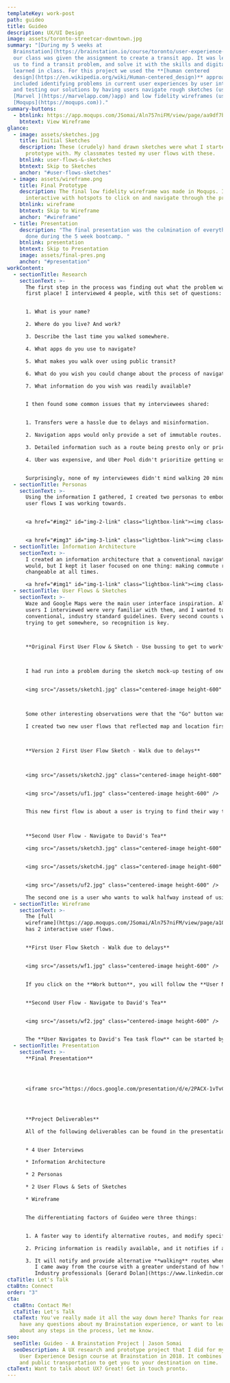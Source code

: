 ```yaml
---
templateKey: work-post
path: guideo
title: Guideo
description: UX/UI Design
image: assets/toronto-streetcar-downtown.jpg
summary: "[During my 5 weeks at
  Brainstation](https://brainstation.io/course/toronto/user-experience-design),
  our class was given the assignment to create a transit app. It was left up to
  us to find a transit problem, and solve it with the skills and digital tools
  learned in class. For this project we used the **[human centered
  design](https://en.wikipedia.org/wiki/Human-centered_design)** approach which
  included identifying problems in current user experiences by user interviews
  and testing our solutions by having users navigate rough sketches (using the
  [Marvel ](https://marvelapp.com/)app) and low fidelity wireframes (using
  [Moqups](https://moqups.com))."
summary-buttons:
  - btnlink: https://app.moqups.com/JSomai/Aln757niFM/view/page/aa9df7b72
    btntext: View Wireframe
glance:
  - image: assets/sketches.jpg
    title: Initial Sketches
    description: These (crudely) hand drawn sketches were what I started to
      prototype with. My classmates tested my user flows with these.
    btnlink: user-flows-&-sketches
    btntext: Skip to Sketches
    anchor: "#user-flows-sketches"
  - image: assets/wireframe.png
    title: Final Prototype
    description: The final low fidelity wireframe was made in Moqups. It’s fully
      interactive with hotspots to click on and navigate through the prototype.
    btnlink: wireframe
    btntext: Skip to Wireframe
    anchor: "#wireframe"
  - title: Presentation
    description: "The final presentation was the culmination of everything we had
      done during the 5 week bootcamp. "
    btnlink: presentation
    btntext: Skip to Presentation
    image: assets/final-pres.png
    anchor: "#presentation"
workContent:
  - sectionTitle: Research
    sectionText: >-
      The first step in the process was finding out what the problem was in the
      first place! I interviewed 4 people, with this set of questions:


      1. What is your name?

      2. Where do you live? And work?

      3. Describe the last time you walked somewhere.

      4. What apps do you use to navigate?

      5. What makes you walk over using public transit?

      6. What do you wish you could change about the process of navigating somewhere?

      7. What information do you wish was readily available?


      I then found some common issues that my interviewees shared:


      1. Transfers were a hassle due to delays and misinformation.

      2. Navigation apps would only provide a set of immutable routes. Users couldn't change parts of a route, so that they could walk halfway instead of using a streetcar.

      3. Detailed information such as a route being presto only or pricing information wasn't easily found.

      4. Uber was expensive, and Uber Pool didn't prioritize getting users there on time.


      Surprisingly, none of my interviewees didn't mind walking 20 minutes if they didn't need to take another streetcar or bus.
  - sectionTitle: Personas
    sectionText: >-
      Using the information I gathered, I created two personas to embody the two
      user flows I was working towards. 


      <a href="#img2" id="img-2-link" class="lightbox-link"><img class="inline-image height-400" src="/assets/sara.jpg"/></a><a href="#img-2-link" class="lightbox" id="img2"><span style="background-image: url('/assets/sara.jpg')"></span></a>


      <a href="#img3" id="img-3-link" class="lightbox-link"><img class="inline-image height-400" src="/assets/rupert.jpg"/></a><a href="#img-3-link" class="lightbox" id="img3"><span style="background-image: url('/assets/rupert.jpg')"></span></a>
  - sectionTitle: Information Architecture
    sectionText: >-
      I created an information architecture that a conventional navigational app
      would, but I kept it laser focused on one thing: making commute routes
      changeable at all times.

      <a href="#img1" id="img-1-link" class="lightbox-link"><img class="inline-image height-400" src="/assets/ia.jpg"/></a><a href="#img-1-link" class="lightbox" id="img1"><span style="background-image: url('/assets/ia.jpg')"></span></a>
  - sectionTitle: User Flows & Sketches
    sectionText: >-
      Waze and Google Maps were the main user interface inspiration. All of the
      users I interviewed were very familiar with them, and I wanted to use
      conventional, industry standard guidelines. Every second counts when
      trying to get somewhere, so recognition is key.



      **Original First User Flow & Sketch - Use bussing to get to work**



      I had run into a problem during the sketch mock-up testing of one of my initial user flows, and I had to rethink the purpose of this app. My initial hypothesis was that users would want to *pick a way* to go instead of *picking where to go*. This proved to be very confusing to my test users, as they weren't accustomed to not seeing a map and choosing a place. It also didn't really serve a purpose, as person really only chooses how they want to get there after seeing where it was.


      <img src="/assets/sketch1.jpg" class="centered-image height-600" />



      Some other interesting observations were that the "Go" button was confused with the Go Transit and users instinctively looked at the top of the screen to enter information.

      I created two new user flows that reflected map and location first user flows, and during testing these seemed better received.



      **Version 2 First User Flow Sketch - Walk due to delays**



      <img src="/assets/sketch2.jpg" class="centered-image height-600" />


      <img src="/assets/uf1.jpg" class="centered-image height-600" />


      This new first flow is about a user is trying to find their way to work, and a delay comes up. They are be prompted to reroute and they follow the route. The revamped sketch included a full screen map, with a textbox at the top to type in the location.



      **Second User Flow - Navigate to David's Tea**

      <img src="/assets/sketch3.jpg" class="centered-image height-600" />


      <img src="/assets/sketch4.jpg" class="centered-image height-600" />


      <img src="/assets/uf2.jpg" class="centered-image height-600" />

      The second one is a user who wants to walk halfway instead of using public transit all the way. It's a spiritual successor to the original first sketch, in that it helps the user plan their route better.
  - sectionTitle: Wireframe
    sectionText: >-
      The [full
      wireframe](https://app.moqups.com/JSomai/Aln757niFM/view/page/a10d02abc)
      has 2 interactive user flows.


      **First User Flow Sketch - Walk due to delays**


      <img src="/assets/wf1.jpg" class="centered-image height-600" />


      If you click on the **Work button**, you will follow the **User Navigates to Work flow**. This one demos how the app handles delays and re-routes.


      **Second User Flow - Navigate to David's Tea**


      <img src="/assets/wf2.jpg" class="centered-image height-600" />


      The **User Navigates to David's Tea task flow** can be started by clicking in the **second textbox at the top**, next to the location marker. This flow showcases how to modify routes.
  - sectionTitle: Presentation
    sectionText: >-
      **Final Presentation**




      <iframe src="https://docs.google.com/presentation/d/e/2PACX-1vTvCa5MSh0fyD1tQCqV3YM9CzS3OdqIe2KsXeEfSmFtWMNt9OOAx4u-JJH7P-4TWyqlvBOnMfd0ArB-/embed?start=false&loop=false&delayms=3000" frameborder="0" width="960" height="569" allowfullscreen="true" mozallowfullscreen="true" webkitallowfullscreen="true" id="slides"></iframe>




      **Project Deliverables**

      All of the following deliverables can be found in the presentation above.


      * 4 User Interviews

      * Information Architecture

      * 2 Personas

      * 2 User Flows & Sets of Sketches

      * Wireframe


      The differentiating factors of Guideo were three things:


      1. A faster way to identify alternative routes, and modify specific parts of a route with walking.

      2. Pricing information is readily available, and it notifies if a route is presto only.

      3. It will notify and provide alternative **walking** routes when there is a delay.
         I came away from the course with a greater understand of how to produce a better user experience. I learned how to throw away my ego when being critiqued. How to stay silent and provide not provide answers during user testing. When and how to prod for knowledge the interviewee thought was common sense.
         Industry professionals [Gerard Dolan](https://www.linkedin.com/in/gerarddolan/) and [David Aboutboul](https://www.linkedin.com/in/david-aboutboul/) taught our class invaluable life and career lessons. I hope to carry a design thinking approach to everything that I do henceforth.
ctaTitle: Let's Talk
ctaBtn: Connect
order: "3"
cta:
  ctaBtn: Contact Me!
  ctaTitle: Let's Talk
  ctaText: You've really made it all the way down here? Thanks for reading! If you
    have any questions about my Brainstation experience, or want to learn more
    about any steps in the process, let me know.
seo:
  seoTitle: Guideo - A Brainstation Project | Jason Somai
  seoDescription: A UX research and prototype project that I did for my 5 week
    User Experience Design course at Brainstation in 2018. It combines walking
    and public transportation to get you to your destination on time.
ctaText: Want to talk about UX? Great! Get in touch pronto.
---
```

